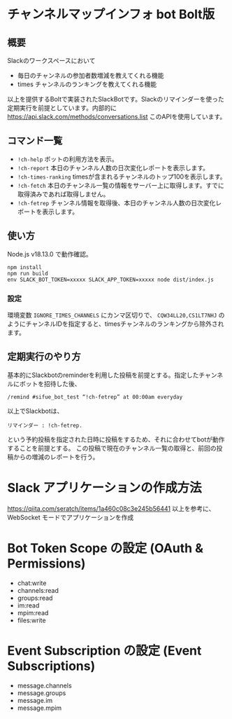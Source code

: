 # チャンネルマップインフォ bot Bolt版

## 概要

Slackのワークスペースにおいて

- 毎日のチャンネルの参加者数増減を教えてくれる機能
- times チャンネルのランキングを教えてくれる機能

以上を提供するBoltで実装されたSlackBotです。Slackのリマインダーを使った定期実行を前提としています。内部的に https://api.slack.com/methods/conversations.list このAPIを使用しています。

## コマンド一覧

- `!ch-help` ボットの利用方法を表示。
- `!ch-report` 本日のチャンネル人数の日次変化レポートを表示します。
- `!ch-times-ranking` timesが含まれるチャンネルのトップ100を表示します。
- `!ch-fetch` 本日のチャンネル一覧の情報をサーバー上に取得します。すでに取得済みであれば取得しません。
- `!ch-fetrep` チャンネル情報を取得後、本日のチャンネル人数の日次変化レポートを表示します。

## 使い方

Node.js v18.13.0 で動作確認。

```
npm install
npm run build
env SLACK_BOT_TOKEN=xxxxx SLACK_APP_TOKEN=xxxxx node dist/index.js
```

### 設定

環境変数 `IGNORE_TIMES_CHANNELS` にカンマ区切りで、 `CQW34LL20,CS1LT7NHJ` のようにチャンネルIDを指定すると、timesチャンネルのランキングから除外されます。

## 定期実行のやり方

基本的にSlackbotのreminderを利用した投稿を前提とする。指定したチャンネルにボットを招待した後、

```
/remind #sifue_bot_test “!ch-fetrep” at 00:00am everyday
```

以上でSlackbotは、

```
リマインダー : !ch-fetrep.
```

という予約投稿を指定された日時に投稿をするため、それに合わせてbotが動作することを前提とする。
この投稿で現在のチャンネル一覧の取得と、前回の投稿からの増減のレポートを行う。

# Slack アプリケーションの作成方法

https://qiita.com/seratch/items/1a460c08c3e245b56441 以上を参考に、WebSocket モードでアプリケーションを作成

# Bot Token Scope の設定 (OAuth & Permissions)

- chat:write
- channels:read
- groups:read
- im:read
- mpim:read
- files:write

# Event Subscription の設定 (Event Subscriptions)

- message.channels
- message.groups
- message.im
- message.mpim
